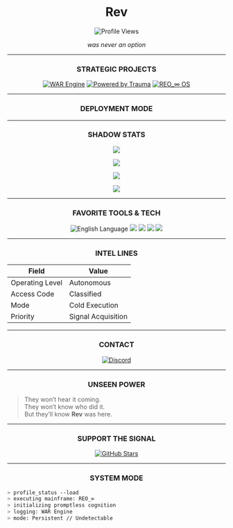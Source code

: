 <h1 align="center"><strong>Rev</strong></h1>
<p align="center">
  <img src="https://komarev.com/ghpvc/?username=rev-log&label=Profile%20Views&color=1c1917&style=flat-square" alt="Profile Views" />
</p>
<p align="center"><em>was never an option</em></p>

---

### <p align="center">STRATEGIC PROJECTS</p>

<p align="center">
  <a href="#"><img src="https://img.shields.io/badge/WAR%20Engine-0a0a0a?style=for-the-badge&logo=apacheairflow&logoColor=white" alt="WAR Engine"/></a>
  <a href="#"><img src="https://img.shields.io/badge/Powered%20by%20Trauma-0a0a0a?style=for-the-badge&logo=readthedocs&logoColor=white" alt="Powered by Trauma"/></a>
  <a href="#"><img src="https://img.shields.io/badge/REO_∞%20OS-0a0a0a?style=for-the-badge&logo=matrix&logoColor=white" alt="REO_∞ OS"/></a>
</p>

---

### <p align="center">DEPLOYMENT MODE</p>

---

### <p align="center">SHADOW STATS</p>

<p align="center">
  <img src="https://github-readme-streak-stats.herokuapp.com/?user=rev-log&theme=tokyonight&hide_border=true" />
</p>

<p align="center">
  <img src="https://github-readme-stats.vercel.app/api?username=rev-log&show_icons=true&theme=tokyonight&hide_title=true&include_all_commits=true&hide_border=true" />
</p>

<p align="center">
  <img src="https://github-readme-stats.vercel.app/api/top-langs/?username=rev-log&layout=compact&theme=graywhite&hide_border=true&langs_count=5&hide=html,css,java" />
</p>

<p align="center">
  <img src="https://github-profile-summary-cards.vercel.app/api/cards/profile-details?username=rev-log&theme=graywhite" />
</p>

---

### <p align="center">FAVORITE TOOLS & TECH</p>

<p align="center">
  <img src="https://img.shields.io/badge/Language-English-0a0a0a?style=for-the-badge&logo=english&logoColor=white" alt="English Language" />
  <img src="https://img.shields.io/badge/GitHub-0a0a0a?style=for-the-badge&logo=github&logoColor=white" />
  <img src="https://img.shields.io/badge/Python-0a0a0a?style=for-the-badge&logo=python&logoColor=white" />
  <img src="https://img.shields.io/badge/Linux-0a0a0a?style=for-the-badge&logo=linux&logoColor=white" />
  <img src="https://img.shields.io/badge/VS%20Code-0a0a0a?style=for-the-badge&logo=visualstudiocode&logoColor=white" />
</p>

---

### <p align="center">INTEL LINES</p>

| Field | Value |
|-------|-------|
| Operating Level | Autonomous |
| Access Code     | Classified |
| Mode            | Cold Execution |
| Priority        | Signal Acquisition |

---

### <p align="center">CONTACT</p>

<p align="center">
  <a href="https://discord.com/users/rev_log" target="_blank">
    <img src="https://img.shields.io/badge/Discord%20%7C%20rev_log-23272A?style=for-the-badge&logo=discord&logoColor=white" alt="Discord" />
  </a>
</p>

---

### <p align="center">UNSEEN POWER</p>

> They won’t hear it coming.  
> They won’t know who did it.  
> But they’ll know **Rev** was here.

---

### <p align="center">SUPPORT THE SIGNAL</p>

<p align="center">
  <a href="https://github.com/rev-log?tab=repositories" target="_blank">
    <img src="https://img.shields.io/github/stars/rev-log?style=social" alt="GitHub Stars" />
  </a>
</p>

---

### <p align="center">SYSTEM MODE</p>

```bash
> profile_status --load
> executing mainframe: REO_∞
> initializing promptless cognition
> logging: WAR Engine
> mode: Persistent // Undetectable
